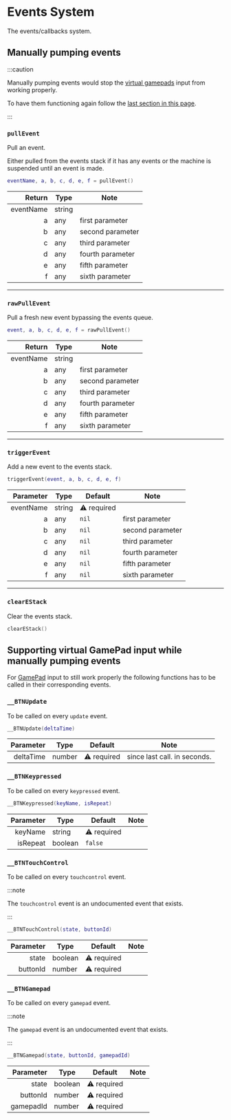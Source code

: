 
# Events System

The events/callbacks system.

## Manually pumping events

:::caution

Manually pumping events would stop the [virtual gamepads][GamePad] input
from working properly.

To have them functioning again follow the
[last section in this page](#supporting-virtual-gamepad-input-while-manually-pumping-events).

:::

### `pullEvent`

Pull an event.

Either pulled from the events stack if it has any events
or the machine is suspended until an event is made.

```lua
eventName, a, b, c, d, e, f = pullEvent()
```

|    Return | Type   | Note             |
|----------:|--------|------------------|
| eventName | string |                  |
|         a | any    | first parameter  |
|         b | any    | second parameter |
|         c | any    | third parameter  |
|         d | any    | fourth parameter |
|         e | any    | fifth parameter  |
|         f | any    | sixth parameter  |

---

### `rawPullEvent`

Pull a fresh new event bypassing the events queue.

```lua
event, a, b, c, d, e, f = rawPullEvent()
```

|    Return | Type   | Note             |
|----------:|--------|------------------|
| eventName | string |                  |
|         a | any    | first parameter  |
|         b | any    | second parameter |
|         c | any    | third parameter  |
|         d | any    | fourth parameter |
|         e | any    | fifth parameter  |
|         f | any    | sixth parameter  |

---

### `triggerEvent`

Add a new event to the events stack.

```lua
triggerEvent(event, a, b, c, d, e, f)
```

| Parameter | Type   | Default     | Note             |
|----------:|--------|-------------|------------------|
| eventName | string | ⚠️ required |                  |
|         a | any    | `nil`       | first parameter  |
|         b | any    | `nil`       | second parameter |
|         c | any    | `nil`       | third parameter  |
|         d | any    | `nil`       | fourth parameter |
|         e | any    | `nil`       | fifth parameter  |
|         f | any    | `nil`       | sixth parameter  |

---

### `clearEStack`

Clear the events stack.

```lua
clearEStack()
```

## Supporting virtual GamePad input while manually pumping events

For [GamePad] input to still work properly the following functions
has to be called in their corresponding events.


### `__BTNUpdate`

To be called on every `update` event.

```lua
__BTNUpdate(deltaTime)
```

| Parameter | Type   | Default     | Note                         |
|----------:|--------|-------------|------------------------------|
| deltaTime | number | ⚠️ required | since last call. in seconds. |

### `__BTNKeypressed`

To be called on every `keypressed` event.

```lua
__BTNKeypressed(keyName, isRepeat)
```

| Parameter | Type    | Default     | Note |
|----------:|---------|-------------|------|
|   keyName | string  | ⚠️ required |      |
|  isRepeat | boolean | `false`     |      |

### `__BTNTouchControl`

To be called on every `touchcontrol` event.

:::note

The `touchcontrol` event is an undocumented event that exists. 

:::

```lua
__BTNTouchControl(state, buttonId)
```

| Parameter | Type    | Default     | Note |
|----------:|---------|-------------|------|
|     state | boolean | ⚠️ required |      |
|  buttonId | number  | ⚠️ required |      |

### `__BTNGamepad`

To be called on every `gamepad` event.

:::note

The `gamepad` event is an undocumented event that exists.

:::

```lua
__BTNGamepad(state, buttonId, gamepadId)
```

| Parameter | Type    | Default     | Note |
|----------:|---------|-------------|------|
|     state | boolean | ⚠️ required |      |
|  buttonId | number  | ⚠️ required |      |
| gamepadId | number  | ⚠️ required |      |

[GamePad]: ../input/gamepad
